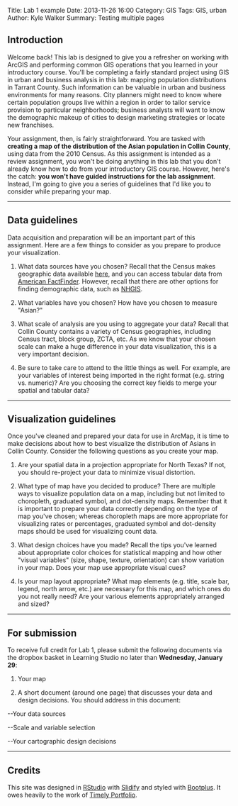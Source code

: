 Title: Lab 1 example
Date: 2013-11-26 16:00
Category: GIS
Tags: GIS, urban
Author: Kyle Walker
Summary: Testing multiple pages

## Introduction

Welcome back!  This lab is designed to give you a refresher on working with ArcGIS and performing common GIS operations that you learned in your introductory course.  You'll be completing a fairly standard project using GIS in urban and business analysis in this lab: mapping population distributions in Tarrant County.  Such information can be valuable in urban and business environments for many reasons.  City planners might need to know where certain population groups live within a region in order to tailor service provision to particular neighborhoods; business analysts will want to know the demographic makeup of cities to design marketing strategies or locate new franchises.  

Your assignment, then, is fairly straightforward.  You are tasked with **creating a map of the distribution of the Asian population in Collin County**, using data from the 2010 Census.  As this assignment is intended as a review assignment, you won't be doing anything in this lab that you don't already know how to do from your introductory GIS course.  However, here's the catch: **you won't have guided instructions for the lab assignment**.  Instead, I'm going to give you a series of guidelines that I'd like you to consider while preparing your map.  


--- 

## Data guidelines

Data acquisition and preparation will be an important part of this assignment.  Here are a few things to consider as you prepare to produce your visualization.  

  1.  What data sources have you chosen?  Recall that the Census makes geographic data available [here](http://www.census.gov/cgi-bin/geo/shapefiles2013/main), and you can access tabular data from [American FactFinder](http://factfinder2.census.gov/faces/nav/jsf/pages/index.xhtml).  However, recall that there are other options for finding demographic data, such as [NHGIS](http://www.nhgis.org).  

  2.	What variables have you chosen?  How have you chosen to measure "Asian?"  

  3.	What scale of analysis are you using to aggregate your data?  Recall that Collin County contains a variety of Census geographies, including Census tract, block group, ZCTA, etc.  As we know that your chosen scale can make a huge difference in your data visualization, this is a very important decision.  

  4.	Be sure to take care to attend to the little things as well.  For example, are your variables of interest being imported in the right format (e.g. string vs. numeric)?  Are you choosing the correct key fields to merge your spatial and tabular data?  


---

## Visualization guidelines

Once you've cleaned and prepared your data for use in ArcMap, it is time to make decisions about how to best visualize the distribution of Asians in Collin County.  Consider the following questions as you create your map.   

  1. Are your spatial data in a projection appropriate for North Texas?  If not, you should re-project your data to minimize visual distortion.  
  
  2. What type of map have you decided to produce?  There are multiple ways to visualize population data on a map, including but not limited to choropleth, graduated symbol, and dot-density maps.  Remember that it is important to prepare your data correctly depending on the type of map you've chosen; whereas choropleth maps are more appropriate for visualizing rates or percentages, graduated symbol and dot-density maps should be used for visualizing count data.  
  
  3. What design choices have you made?  Recall the tips you've learned about appropriate color choices for statistical mapping and how other "visual variables" (size, shape, texture, orientation) can show variation in your map.  Does your map use appropriate visual cues?  
  
  4. Is your map layout appropriate?  What map elements (e.g. title, scale bar, legend, north arrow, etc.) are necessary for this map, and which ones do you not really need?  Are your various elements appropriately arranged and sized?  

---

## For submission

To receive full credit for Lab 1, please submit the following documents via the dropbox basket in Learning Studio no later than **Wednesday, January 29**: 

  1. Your map
  
  2. A short document (around one page) that discusses your data and design decisions.  You should address in this document: 
  
  --Your data sources
  
  --Scale and variable selection
  
  --Your cartographic design decisions

---

## Credits

This site was designed in [RStudio](http://www.rstudio.com) with [Slidify](http://slidify.org/) and styled with [Bootplus](http://aozora.github.io/bootplus/).  It owes heavily to the work of [Timely Portfolio](https://github.com/timelyportfolio).




